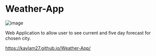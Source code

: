 # Weather-App

![image](https://user-images.githubusercontent.com/66179815/90968149-11a1bf00-e49e-11ea-81dd-cbb967446469.png)

Web Application to allow user to see current and five day forecast for chosen city.

https://kaylam27.github.io/Weather-App/
